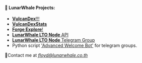 #### 👀 **LunarWhale Projects:**
- [**VulcanDex**!!!](https://vulcandex.vulcanforged.com)
- [**VulcanDexStats**](https://vulcandexstats.vulcanforged.com)
- [**Forge Explore**!](https://forgeexplore.com)
- [**LunarWhale LTO Node** API](http://ltonode.lunarwhale.co.th)
- [**LunarWhale LTO Node** Telegram Group](http://tg.lunarwhale.co.th)
- Python script ['Advanced Welcome Bot'](https://github.com/LunarWhaleDev/advanced_welcome_bot) for telegram groups.

📨Contact me at *floyd@lunarwhale.co.th*

<!---
LunarWhaleDev/LunarWhaleDev is a ✨ special ✨ repository because its `README.md` (this file) appears on your GitHub profile.
You can click the Preview link to take a look at your changes.
--->
